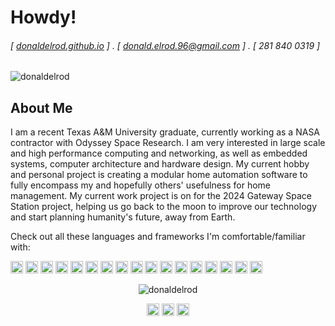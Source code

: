 # Howdy!

###### [ [donaldelrod.github.io](http://donaldelrod.github.io) ] . [ donald.elrod.96@gmail.com ] . [ 281 840 0319 ]

<p align="left"> <img src="https://komarev.com/ghpvc/?username=donaldelrod" alt="donaldelrod" /> </p>

## About Me

I am a recent Texas A&M University graduate, currently working as a NASA contractor with Odyssey Space Research.
I am very interested in large scale and high performance computing and networking, as well as embedded systems, computer architecture and hardware design.
My current hobby and personal project is creating a modular home automation software to fully encompass my and hopefully others' 
usefulness for home management.
My current work project is on for the 2024 Gateway Space Station project, helping us go back to the moon to improve our technology 
and start planning humanity's future, away from Earth.

Check out all these languages and frameworks I'm comfortable/familiar with:

<p align="left"><img src="https://konpa.github.io/devicon/devicon.git/icons/angularjs/angularjs-original.svg" alt="angularjs" width="20" height="20"/> <img src="https://konpa.github.io/devicon/devicon.git/icons/amazonwebservices/amazonwebservices-original-wordmark.svg" alt="aws" width="20" height="20"/> <img src="https://konpa.github.io/devicon/devicon.git/icons/c/c-original.svg" alt="c" width="20" height="20"/> <img src="https://konpa.github.io/devicon/devicon.git/icons/cplusplus/cplusplus-original.svg" alt="cplusplus" width="20" height="20"/> <img src="https://konpa.github.io/devicon/devicon.git/icons/css3/css3-original-wordmark.svg" alt="css3" width="20" height="20"/> <img src="https://konpa.github.io/devicon/devicon.git/icons/docker/docker-original-wordmark.svg" alt="docker" width="20" height="20"/> <img src="https://konpa.github.io/devicon/devicon.git/icons/gulp/gulp-plain.svg" alt="gulp" width="20" height="20"/> <img src="https://konpa.github.io/devicon/devicon.git/icons/html5/html5-original-wordmark.svg" alt="html5" width="20" height="20"/> <img src="https://konpa.github.io/devicon/devicon.git/icons/java/java-original-wordmark.svg" alt="java" width="20" height="20"/> <img src="https://konpa.github.io/devicon/devicon.git/icons/javascript/javascript-original.svg" alt="javascript" width="20" height="20"/> <img src="https://konpa.github.io/devicon/devicon.git/icons/typescript/typescript-original.svg" alt="typescript" width="20" height="20"/> <img src="https://konpa.github.io/devicon/devicon.git/icons/postgresql/postgresql-original-wordmark.svg" alt="postgresql" width="20" height="20"/> <img src="https://konpa.github.io/devicon/devicon.git/icons/sass/sass-original.svg" alt="sass" width="20" height="20"/> <img src="https://konpa.github.io/devicon/devicon.git/icons/nodejs/nodejs-original-wordmark.svg" alt="nodejs" width="20" height="20"/> <img src="https://konpa.github.io/devicon/devicon.git/icons/python/python-original-wordmark.svg" alt="python" width="20" height="20"/> <img src="https://konpa.github.io/devicon/devicon.git/icons/linux/linux-original.svg" alt="linux" width="20" height="20"/> <img src="https://konpa.github.io/devicon/devicon.git/icons/express/express-original-wordmark.svg" alt="express" width="20" height="20"/></p><p align="center"> <img src="https://github-readme-stats.vercel.app/api?username=donaldelrod&show_icons=true" alt="donaldelrod" /> </p>



<p align="center">
<a href="https://linkedin.com/in/donald-elrod" target="blank"><img align="center" src="https://cdn.jsdelivr.net/npm/simple-icons@3.0.1/icons/linkedin.svg" alt="donald-elrod" height="20" width="20" /></a>
<a href="https://stackoverflow.com/donaldelrod" target="blank"><img align="center" src="https://cdn.jsdelivr.net/npm/simple-icons@3.0.1/icons/stackoverflow.svg" alt="donaldelrod" height="20" width="20" /></a>
<a href="https://medium.com/@donaldelrod" target="blank"><img align="center" src="https://cdn.jsdelivr.net/npm/simple-icons@3.0.1/icons/medium.svg" alt="@donaldelrod" height="20" width="20" /></a>
</p>
